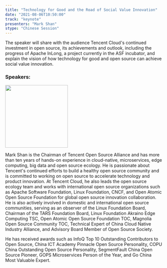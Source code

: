 ```yaml
---
title: "Technology for Good and the Road of Social Value Innovation"
date: "2021-08-06T10:50:00"
track: "keynote"
presenters: "Mark Shan"
stype: "Chinese Session"
---
```

The speaker will share with the audience Tencent Cloud's continued investment in open source, its achievements and outlook, including the progress of Apache InLong, a project currently in the ASF incubator, and explain the vision of how technology for good and open source can achieve social value innovation.

### Speakers:

<img src="images/speaker/Mark-Shan.png" width="200"/>

Mark Shan is the Chairman of Tencent Open Source Alliance and has more than ten years of hands-on experience in cloud-native, microservices, edge computing, big data and open source ecology. He is passionate about Tencent's continued efforts to build a healthy open source community and is committed to working on open source to accelerate technology and product innovation. At Tencent Cloud, he also leads the open source ecology team and works with international open source organizations such as Apache Software Foundation, Linux Foundation, CNCF, and Open Atomic Open Source Foundation for global open source innovation collaboration. He is also actively involved in domestic and international open source communities, serving as an observer of the Linux Foundation Board, Chairman of the TARS Foundation Board, Linux Foundation Akraino Edge Computing TSC, Open Atomic Open Source Foundation TOC, Magnolia Open Source Community TOC, Technical Expert of China Cloud Native Industry Alliance, and Advisory Board Member of Open Source Society.

He has received awards such as InfoQ Top 10 Outstanding Contributors to Open Source, China ICT Academy Pinnacle Open Source Personality, COPU China Outstanding Open Source Personality, SegmentFault China Open Source Pioneer, GOPS Microservices Person of the Year, and Go China Most Valuable Expert.

